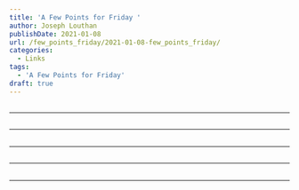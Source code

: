 ```yaml
---
title: 'A Few Points for Friday '
author: Joseph Louthan
publishDate: 2021-01-08
url: /few_points_friday/2021-01-08-few_points_friday/
categories:
  - Links
tags:
  - 'A Few Points for Friday'
draft: true
---
```


##


------

##


------

##


------

##


------

##


------

